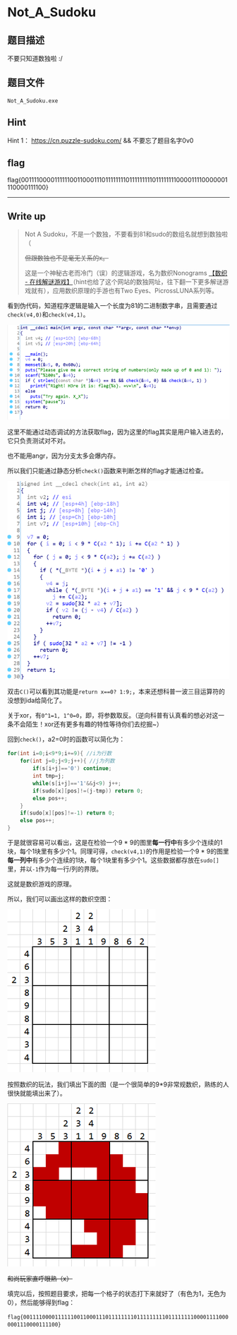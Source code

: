 # Not_A_Sudoku

## 题目描述

不要只知道数独啦 :/

## 题目文件

`Not_A_Sudoku.exe`

## Hint

Hint 1： https://cn.puzzle-sudoku.com/ && 不要忘了题目名字0v0

## flag

flag{001111000011111100110001110111111110111111111011111111000011110000001110000111100}

---

## Write up

> Not A Sudoku，不是一个数独，不要看到81和sudo的数组名就想到数独啦（ 
>
> ~~但跟数独也不是毫无关系的x。~~
>
> 这是一个神秘古老而冷门（误）的逻辑游戏，名为数织Nonograms [【数织 - 在线解谜游戏】](https://cn.puzzle-nonograms.com/)（hint也给了这个网站的数独网址，往下翻一下更多解谜游戏就有），应用数织原理的手游也有Two Eyes、PicrossLUNA系列等。

看到伪代码，知道程序逻辑是输入一个长度为81的二进制数字串，且需要通过`check(v4,0)`和`check(v4,1)`。

![:/](./README_pics/_20201016194543.png)

这里不能通过动态调试的方法获取flag，因为这里的flag其实是用户输入进去的，它只负责测试对不对。

也不能用angr，因为分支太多会爆内存。

所以我们只能通过静态分析`check()`函数来判断怎样的flag才能通过检查。

![:/](README_pics/微信截图_20201016201729.png)

双击`C()`可以看到其功能是`return x==0? 1:9;`，本来还想科普一波三目运算符的没想到ida给简化了。

关于xor，有`0^1=1, 1^0=0`，即，将参数取反。（逆向科普有认真看的想必对这一条不会陌生！xor还有更多有趣的特性等待你们去挖掘~）

回到`check()`，a2=0时的函数可以简化为：

```c
for(int i=0;i<9*9;i+=9){ //i为行数
    for(int j=0;j<9;j++){ //j为列数
        if(s[i+j]=='0') continue;
        int tmp=j;
        while(s[i+j]=='1'&&j<9) j++;
        if(sudo[x][pos]!=(j-tmp)) return 0;
        else pos++;
    }
    if(sudo[x][pos]!=-1) return 0;
    else pos++;
}
```

于是就很容易可以看出，这是在检验一个9 * 9的图里**每一行中**有多少个连续的1块，每个1块里有多少个1。同理可得，`check(v4,1)`的作用是检验一个9 * 9的图里**每一列中**有多少个连续的1块，每个1块里有多少个1。这些数据都存放在`sudo[]`里，并以`-1`作为每一行/列的界限。

这就是数织游戏的原理。

所以，我们可以画出这样的数织空图：

![:/](README_pics/微信截图_20201016213510.png)

按照数织的玩法，我们填出下面的图（是一个很简单的9*9非常规数织，熟练的人很快就能填出来了）。

![:/](README_pics/微信截图_20201016213959.png)

~~和尚玩家直呼眼熟（x）~~

填完以后，按照题目要求，把每一个格子的状态打下来就好了（有色为1，无色为0），然后能够得到flag：

`flag{001111000011111100110001110111111110111111111011111111000011110000001110000111100}`